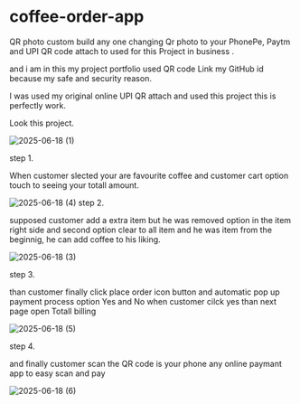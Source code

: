# coffee-order-app


QR photo custom build any one changing Qr photo to your PhonePe, Paytm and UPI QR code attach to used for this Project in business .

and i am  in this my project portfolio used QR code Link my GitHub id because my safe and security reason.

I was used my original online UPI QR attach and used this project this is perfectly work.





Look this project.

![2025-06-18 (1)](https://github.com/user-attachments/assets/f4819f93-f1da-4f01-bbef-744fd6ecabaa)

step 1.

When customer slected your are favourite coffee and customer cart option touch to seeing your totall amount.


![2025-06-18 (4)](https://github.com/user-attachments/assets/b2493b61-e861-4495-abbd-a6144945ba5c)
step 2.

supposed customer add a extra item but he was removed option in the item right side and second option clear to all item and he was item from the beginnig, he can add coffee to his liking.

![2025-06-18 (3)](https://github.com/user-attachments/assets/8fe95bc7-cda2-4c19-88d2-85176e307989)

step 3.

than customer finally click place order icon button and automatic pop up payment process option Yes and No when customer cilck yes  than next page open Totall billing 

![2025-06-18 (5)](https://github.com/user-attachments/assets/fb001b5a-9c6a-4ae7-ab9d-ab70b7677dc1)

step 4.

and finally customer scan the QR code is your phone any online paymant app to easy scan and pay

![2025-06-18 (6)](https://github.com/user-attachments/assets/fcd6b4c8-5805-4f01-b430-08696fe4986d)

